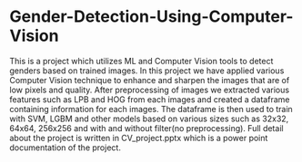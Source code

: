 # Gender-Detection-Using-Computer-Vision
This is a project which utilizes ML and Computer Vision tools to detect genders based on trained images. In this project we have applied various Computer Vision technique to enhance and sharpen the images that are of low pixels and quality. After preprocessing of images we extracted various features such as LPB and HOG from each images and created a dataframe containing information for each images. The dataframe is then used to train with SVM, LGBM and other models based on various sizes such as 32x32, 64x64, 256x256 and with and without filter(no preprocessing). 
Full detail about the project is written in CV_project.pptx which is a power point documentation of the project.

   
